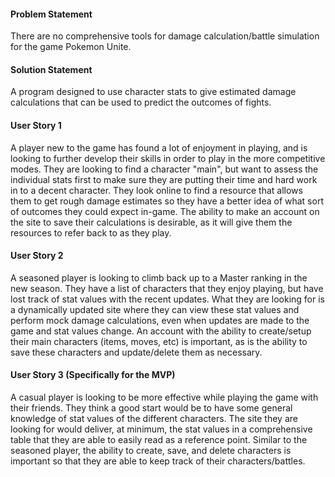 #### Problem Statement
There are no comprehensive tools for damage calculation/battle simulation for the
game Pokemon Unite.

#### Solution Statement
A program designed to use character stats to give estimated damage calculations
that can be used to predict the outcomes of fights.

#### User Story 1
A player new to the game has found a lot of enjoyment in playing, and is looking to further
develop their skills in order to play in the more competitive modes. They are looking to
find a character "main", but want to assess the individual stats first to make sure
they are putting their time and hard work in to a decent character. They look online to find
a resource that allows them to get rough damage estimates so they have a better idea of
what sort of outcomes they could expect in-game. The ability to make an account on the site to
save their calculations is desirable, as it will give them the resources to refer back to as
they play.

#### User Story 2
A seasoned player is looking to climb back up to a Master ranking in the new season. They have
a list of characters that they enjoy playing, but have lost track of stat values with the
recent updates. What they are looking for is a dynamically updated site where they can
view these stat values and perform mock damage calculations, even when updates are made to
the game and stat values change. An account with the ability to create/setup their main
characters (items, moves, etc) is important, as is the ability to save these characters
and update/delete them as necessary.

#### User Story 3 (Specifically for the MVP)
A casual player is looking to be more effective while playing the game with their friends.
They think a good start would be to have some general knowledge of stat values of the 
different characters. The site they are looking for would deliver, at minimum, the stat values
in a comprehensive table that they are able to easily read as a reference point. Similar to the
seasoned player, the ability to create, save, and delete characters is important so
that they are able to keep track of their characters/battles.



